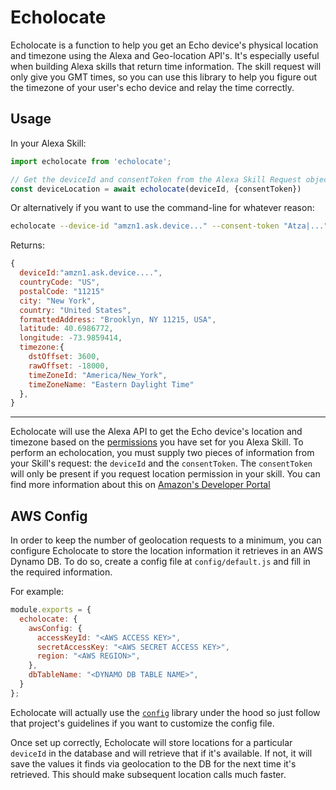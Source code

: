# Echolocate

Echolocate is a function to help you get an Echo device's physical location and timezone using the
Alexa and Geo-location API's. It's especially useful when building Alexa skills that return time
information. The skill request will only give you GMT times, so you can use this library to help
you figure out the timezone of your user's echo device and relay the time correctly.

## Usage

In your Alexa Skill:

```js
import echolocate from 'echolocate';

// Get the deviceId and consentToken from the Alexa Skill Request object
const deviceLocation = await echolocate(deviceId, {consentToken})
```

Or alternatively if you want to use the command-line for whatever reason:

```sh
echolocate --device-id "amzn1.ask.device..." --consent-token "Atza|..."
```

Returns:
```js
{
  deviceId:"amzn1.ask.device....",
  countryCode: "US",
  postalCode: "11215"
  city: "New York",
  country: "United States",
  formattedAddress: "Brooklyn, NY 11215, USA",
  latitude: 40.6986772,
  longitude: -73.9859414,
  timezone:{
    dstOffset: 3600,
    rawOffset: -18000,
    timeZoneId: "America/New_York",
    timeZoneName: "Eastern Daylight Time"
  },
}
```

---

Echolocate will use the Alexa API to get the Echo device's location and timezone based on the
[permissions](https://developer.amazon.com/public/solutions/alexa/alexa-skills-kit/docs/device-address-api#getAddress)
you have set for you Alexa Skill. To perform an echolocation, you must supply two pieces of
information from your Skill's request: the `deviceId` and the `consentToken`. The `consentToken`
will only be present if you request location permission in your skill. You can find more information
about this on [Amazon's Developer Portal](https://developer.amazon.com/public/solutions/alexa/alexa-skills-kit/docs/device-address-api#getAddress)

## AWS Config
In order to keep the number of geolocation requests to a minimum, you can configure Echolocate to
store the location information it retrieves in an AWS Dynamo DB. To do so, create a config file at
`config/default.js` and fill in the required information.

For example:
```js
module.exports = {
  echolocate: {
    awsConfig: {
      accessKeyId: "<AWS ACCESS KEY>",
      secretAccessKey: "<AWS SECRET ACCESS KEY>",
      region: "<AWS REGION>",
    },
    dbTableName: "<DYNAMO DB TABLE NAME>",
  }
};
```

Echolocate will actually use the [`config`](https://npmjs.com/package/config) library under the hood
so just follow that project's guidelines if you want to customize the config file.

Once set up correctly, Echolocate will store locations for a particular `deviceId` in the database
and will retrieve that if it's available. If not, it will save the values it finds via geolocation
to the DB for the next time it's retrieved. This should make subsequent location calls much faster.
